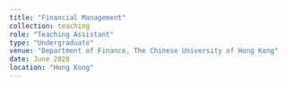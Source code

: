 ```yaml
---
title: "Financial Management"
collection: teaching
role: "Teaching Assistant"
type: "Undergraduate"
venue: "Department of Finance, The Chinese University of Hong Kong"
date: June 2020
location: "Hong Kong"
---
```

